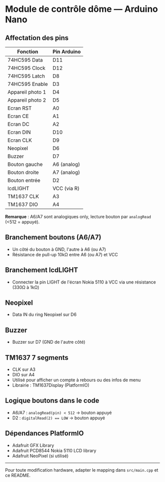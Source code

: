 # Module de contrôle dôme — Arduino Nano

## Affectation des pins

| Fonction         | Pin Arduino |
|------------------|------------|
| 74HC595 Data     | D11        |
| 74HC595 Clock    | D12        |
| 74HC595 Latch    | D8         |
| 74HC595 Enable   | D3         |
| Appareil photo 1 | D4         |
| Appareil photo 2 | D5         |
| Ecran RST        | A0         |
| Ecran CE         | A1         |
| Ecran DC         | A2         |
| Ecran DIN        | D10        |
| Ecran CLK        | D9         |
| Neopixel         | D6         |
| Buzzer           | D7         |
| Bouton gauche    | A6 (analog)|
| Bouton droite    | A7 (analog)|
| Bouton entrée    | D2         |
| lcdLIGHT         | VCC (via R)|
| TM1637 CLK        | A3         |
| TM1637 DIO        | A4         |

**Remarque** : A6/A7 sont analogiques only, lecture bouton par `analogRead` (<512 = appuyé).

## Branchement boutons (A6/A7)
- Un côté du bouton à GND, l'autre à A6 (ou A7)
- Résistance de pull-up 10kΩ entre A6 (ou A7) et VCC

## Branchement lcdLIGHT
- Connecter la pin LIGHT de l'écran Nokia 5110 à VCC via une résistance (330Ω à 1kΩ)

## Neopixel
- Data IN du ring Neopixel sur D6

## Buzzer
- Buzzer sur D7 (GND de l'autre côté)

## TM1637 7 segments
- CLK sur A3
- DIO sur A4
- Utilisé pour afficher un compte à rebours ou des infos de menu
- Librairie : TM1637Display (PlatformIO)

## Logique boutons dans le code
- A6/A7 : `analogRead(pin) < 512` → bouton appuyé
- D2 : `digitalRead(2) == LOW` → bouton appuyé

## Dépendances PlatformIO
- Adafruit GFX Library
- Adafruit PCD8544 Nokia 5110 LCD library
- Adafruit NeoPixel (si utilisé)

---

Pour toute modification hardware, adapter le mapping dans `src/main.cpp` et ce README. 